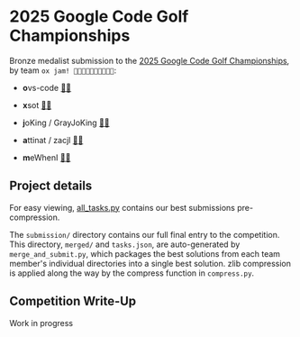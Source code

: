 # 2025 Google Code Golf Championships
Bronze medalist submission to the [2025 Google Code Golf Championships](https://www.kaggle.com/competitions/google-code-golf-2025/overview), by team `ox jam! 🎤🐂🎸🐂🎷🐂🥁🐂🎹🐂`:


- **o**vs-code [🎤🐂](https://code.golf/golfers/ovs-code)

- **x**sot [🎸🐂](https://code.golf/golfers/xsot)

- **j**oKing / GrayJoKing [🐂🎷](https://code.golf/golfers/GrayJoKing)

- **a**ttinat / zacjl [🐂🥁](https://code.golf/golfers/zacjl)

- **m**eWhenI [🎹🐂](https://code.golf/golfers/MeWhenI)

## Project details

For easy viewing, [all_tasks.py](https://github.com/xsot/google-code-golf-2025/blob/master/merged/all_tasks.py) contains our best submissions pre-compression.

The `submission/` directory contains our full final entry to the competition. This directory, `merged/` and `tasks.json`, are auto-generated by `merge_and_submit.py`, which packages the best solutions from each team member's individual directories into a single best solution. zlib compression is applied along the way by the compress function in `compress.py`.

## Competition Write-Up

Work in progress
